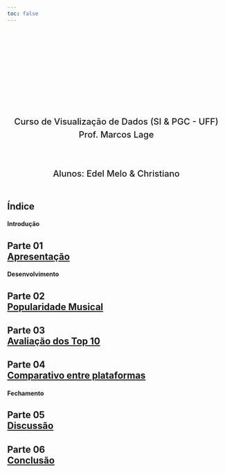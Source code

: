 ```yaml
---
toc: false
---
```


<style>
.hero {
    display: flex;
    flex-direction: column;
    align-items: center;
    font-family: var(--sans-serif);
    margin: 3rem 0 3rem;
    text-wrap: balance;
    text-align: center;
}

.hero h1 {
    margin: 2rem 0;
    max-width: none;
    font-size: 28px;
    font-weight: 400;
    line-height: 1.1;
    background: linear-gradient(30deg, var(--theme-foreground-focus), currentColor);
    -webkit-background-clip: text;
    -webkit-text-fill-color: transparent;
    background-clip: text;
}

.hero h2 {
    margin: 0;
    max-width: 34em;
    font-size: 20px;
    font-style: initial;
    font-weight: 500;
    line-height: 1.5;
    color: var(--theme-foreground-muted);
}

@media (min-width: 640px) {
    .hero h1 {
        font-size: 90px;
    }
}

p { max-width: none; }
>

</style>

<div class="hero">
    <h1>Trabalho</h1>
    <h2>Curso de Visualização de Dados (SI & PGC - UFF)<br>Prof. Marcos Lage</h2>
     <h2><br><br>Alunos: Edel Melo & Christiano</h2>
</div>

## Índice

<div class="grid grid-cols-3">
<span class="card"><h4>Introdução<br></h4>
    <div class="card" flex>
        <h2>Parte 01<br><a href="1-Apresentacao">Apresentação</a></h2>
    </div>
</span>
<span class="card"><h4>Desenvolvimento<br></h4>
    <div class="card" >
        <h2>Parte 02<br><a href="2-Popularidade_musical">Popularidade Musical</a></h2>
    </div>
    <div class="card" >
        <h2>Parte 03<br><a href="3-Top10">Avaliação dos Top 10</a></h2>
    </div>
    <div class="card" >
        <h2>Parte 04<br><a href="4-Comparativo">Comparativo entre plataformas</a></h2>
    </div>
</span>
<span class="card"><h4>Fechamento<br></h4>
    <div class="card">
        <h2>Parte 05<br><a href="5- Discussao">Discussão</a></h2>
    </div>
    <div class="card" >
        <h2>Parte 06<br><a href="6-Conclusao">Conclusão</a></h2>
    </div>
</span>
</div>
